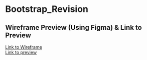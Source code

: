 # Bootstrap_Revision

<h2>Wireframe Preview (Using Figma) & Link to Preview</h2>
<a href="https://www.figma.com/file/RPHpIeMz6toWf8CdfmSqul/Untitled?type=whiteboard&node-id=0%3A1&t=1n5pVZqgHQj1oeQS-1">Link to Wireframe<a />
  <br />
<a href="https://ixgnoy.github.io/Bootstrap_Revision/">Link to preview <a />

